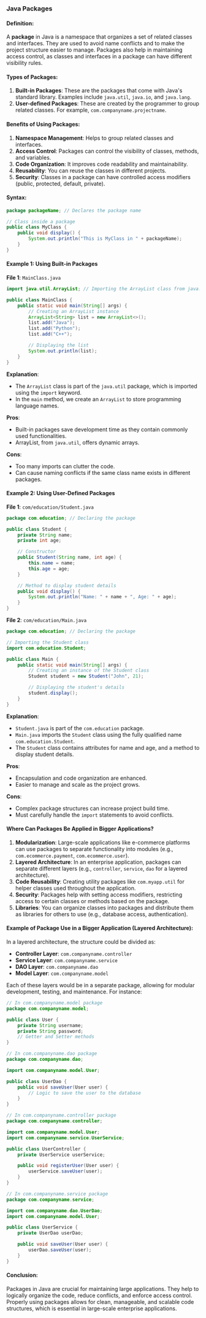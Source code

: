 ### Java Packages

#### Definition:

A **package** in Java is a namespace that organizes a set of related classes and interfaces. They are used to avoid name conflicts and to make the project structure easier to manage. Packages also help in maintaining access control, as classes and interfaces in a package can have different visibility rules.

#### Types of Packages:

1. **Built-in Packages**: These are the packages that come with Java's standard library. Examples include `java.util`, `java.io`, and `java.lang`.
2. **User-defined Packages**: These are created by the programmer to group related classes. For example, `com.companyname.projectname`.

#### Benefits of Using Packages:

1. **Namespace Management**: Helps to group related classes and interfaces.
2. **Access Control**: Packages can control the visibility of classes, methods, and variables.
3. **Code Organization**: It improves code readability and maintainability.
4. **Reusability**: You can reuse the classes in different projects.
5. **Security**: Classes in a package can have controlled access modifiers (public, protected, default, private).

#### Syntax:

```java
package packageName; // Declares the package name

// Class inside a package
public class MyClass {
    public void display() {
        System.out.println("This is MyClass in " + packageName);
    }
}
```

#### Example 1: Using Built-in Packages

**File 1**: `MainClass.java`

```java
import java.util.ArrayList; // Importing the ArrayList class from java.util package

public class MainClass {
    public static void main(String[] args) {
        // Creating an ArrayList instance
        ArrayList<String> list = new ArrayList<>();
        list.add("Java");
        list.add("Python");
        list.add("C++");

        // Displaying the list
        System.out.println(list);
    }
}
```

**Explanation**:

- The `ArrayList` class is part of the `java.util` package, which is imported using the `import` keyword.
- In the `main` method, we create an `ArrayList` to store programming language names.

**Pros**:

- Built-in packages save development time as they contain commonly used functionalities.
- ArrayList, from `java.util`, offers dynamic arrays.

**Cons**:

- Too many imports can clutter the code.
- Can cause naming conflicts if the same class name exists in different packages.

#### Example 2: Using User-Defined Packages

**File 1**: `com/education/Student.java`

```java
package com.education; // Declaring the package

public class Student {
    private String name;
    private int age;

    // Constructor
    public Student(String name, int age) {
        this.name = name;
        this.age = age;
    }

    // Method to display student details
    public void display() {
        System.out.println("Name: " + name + ", Age: " + age);
    }
}
```

**File 2**: `com/education/Main.java`

```java
package com.education; // Declaring the package

// Importing the Student class
import com.education.Student;

public class Main {
    public static void main(String[] args) {
        // Creating an instance of the Student class
        Student student = new Student("John", 21);

        // Displaying the student's details
        student.display();
    }
}
```

**Explanation**:

- `Student.java` is part of the `com.education` package.
- `Main.java` imports the `Student` class using the fully qualified name `com.education.Student`.
- The `Student` class contains attributes for name and age, and a method to display student details.

**Pros**:

- Encapsulation and code organization are enhanced.
- Easier to manage and scale as the project grows.

**Cons**:

- Complex package structures can increase project build time.
- Must carefully handle the `import` statements to avoid conflicts.

#### Where Can Packages Be Applied in Bigger Applications?

1. **Modularization**: Large-scale applications like e-commerce platforms can use packages to separate functionality into modules (e.g., `com.ecommerce.payment`, `com.ecommerce.user`).
2. **Layered Architecture**: In an enterprise application, packages can separate different layers (e.g., `controller`, `service`, `dao` for a layered architecture).
3. **Code Reusability**: Creating utility packages like `com.myapp.util` for helper classes used throughout the application.
4. **Security**: Packages help with setting access modifiers, restricting access to certain classes or methods based on the package.
5. **Libraries**: You can organize classes into packages and distribute them as libraries for others to use (e.g., database access, authentication).

#### Example of Package Use in a Bigger Application (Layered Architecture):

In a layered architecture, the structure could be divided as:

- **Controller Layer**: `com.companyname.controller`
- **Service Layer**: `com.companyname.service`
- **DAO Layer**: `com.companyname.dao`
- **Model Layer**: `com.companyname.model`

Each of these layers would be in a separate package, allowing for modular development, testing, and maintenance. For instance:

```java
// In com.companyname.model package
package com.companyname.model;

public class User {
    private String username;
    private String password;
    // Getter and Setter methods
}

// In com.companyname.dao package
package com.companyname.dao;

import com.companyname.model.User;

public class UserDao {
    public void saveUser(User user) {
        // Logic to save the user to the database
    }
}

// In com.companyname.controller package
package com.companyname.controller;

import com.companyname.model.User;
import com.companyname.service.UserService;

public class UserController {
    private UserService userService;

    public void registerUser(User user) {
        userService.saveUser(user);
    }
}

// In com.companyname.service package
package com.companyname.service;

import com.companyname.dao.UserDao;
import com.companyname.model.User;

public class UserService {
    private UserDao userDao;

    public void saveUser(User user) {
        userDao.saveUser(user);
    }
}
```

#### Conclusion:

Packages in Java are crucial for maintaining large applications. They help to logically organize the code, reduce conflicts, and enforce access control. Properly using packages allows for clean, manageable, and scalable code structures, which is essential in large-scale enterprise applications.
